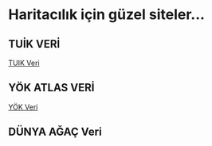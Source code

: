 # Haritacılık için güzel siteler...

## TUİK VERİ

[TUIK Veri](https://data.tuik.gov.tr/tr/)

## YÖK ATLAS VERİ

[YÖK Veri](https://yokatlas.yok.gov.tr/meslek-anasayfa.php)

## DÜNYA AĞAÇ Veri
